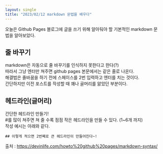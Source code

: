 ```yaml
---
layout: single
title: "2023/02/12 markdown 문법을 배우다"
---
```


오늘은 Github Pages 블로그에 글을 쓰기 위해 알아둬야 할 기본적인 markdown 문법을 알아보았다.

## 줄 바꾸기
markdown은 자동으로 줄 바꾸기를 인식하지 못한다고 한다(?)  
따라서 그냥 엔터만 쳐주면 github pages 본문에서는 같은 줄로 나온다.  
해결법은 줄바꿈을 하기 전에 스페이스를 2번 입력하고 엔터를 치는 것이다.  
간단하지만 이전 포스트를 작성할 때 꽤나 골머리를 앓았던 부분이다.

## 헤드라인(글머리)
간단한 헤드라인 만들기!  
#를 많이 쳐주면 쳐 줄 수록 점점 작은 헤드라인을 만들 수 있다. (1~6개 까지)  
작성 예시는 아래와 같다.  
```
## 이렇게 적으면 2번째로 큰 헤드라인이 만들어진다~!
```  

출처 : https://devinlife.com/howto%20github%20pages/markdown-syntax/
